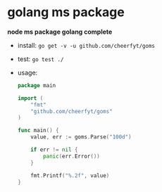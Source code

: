 golang ms package
=================

**node ms package golang complete**

- install: `go get -v -u github.com/cheerfyt/goms`
- test: `go test ./`

- usage:

  ```go
  package main

  import (
      "fmt"
      "github.com/cheerfyt/goms"
  )

  func main() {
      value, err := goms.Parse("100d")

      if err != nil {
          panic(err.Error())
      }

      fmt.Printf("%.2f", value)
  }
  ```